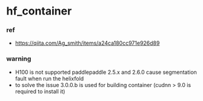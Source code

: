 # hf_container

### ref
- https://qiita.com/Ag_smith/items/a24ca180cc971e926d89

### warning
- H100 is not supported paddlepaddle 2.5.x and 2.6.0 cause segmentation fault when run the helixfold
- to solve the issue 3.0.0.b is used for building container (cudnn > 9.0 is required to install it)
